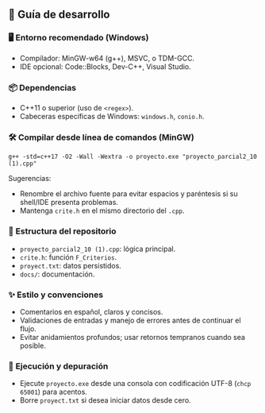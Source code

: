 ## 🔧 Guía de desarrollo

### 🖥️ Entorno recomendado (Windows)
- Compilador: MinGW-w64 (g++), MSVC, o TDM-GCC.
- IDE opcional: Code::Blocks, Dev-C++, Visual Studio.

### 📦 Dependencias
- C++11 o superior (uso de `<regex>`).
- Cabeceras específicas de Windows: `windows.h`, `conio.h`.

### 🛠️ Compilar desde línea de comandos (MinGW)
```
g++ -std=c++17 -O2 -Wall -Wextra -o proyecto.exe "proyecto_parcial2_10 (1).cpp"
```
Sugerencias:
- Renombre el archivo fuente para evitar espacios y paréntesis si su shell/IDE presenta problemas.
- Mantenga `crite.h` en el mismo directorio del `.cpp`.

### 📁 Estructura del repositorio
- `proyecto_parcial2_10 (1).cpp`: lógica principal.
- `crite.h`: función `F_Criterios`.
- `proyect.txt`: datos persistidos.
- `docs/`: documentación.

### ✨ Estilo y convenciones
- Comentarios en español, claros y concisos.
- Validaciones de entradas y manejo de errores antes de continuar el flujo.
- Evitar anidamientos profundos; usar retornos tempranos cuando sea posible.

### 🐞 Ejecución y depuración
- Ejecute `proyecto.exe` desde una consola con codificación UTF-8 (`chcp 65001`) para acentos.
- Borre `proyect.txt` si desea iniciar datos desde cero.

